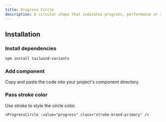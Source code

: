 ```yaml
---
title: Progress Circle
description: A circular shape that indicates progress, performance or status.
---
```


<ComponentPreview name="ProgressCircle" />

## Installation

<Steps>

### Install dependencies

```bash
npm install tailwind-variants
```

### Add component

Copy and paste the code into your project's component directory.

<ComponentCode name="ProgressCircle" type="ui" />

### Pass stroke color

Use stroke to style the circle color.

```vue
<ProgressCircle :value="progress" class="stroke-brand-primary" />
```

</Steps>

